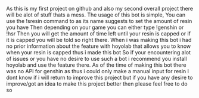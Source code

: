 As this is my first project on github and also my second overall project there will be alot of stuff thats a mess.
The usage of this bot is simple, You can use the !sresin command to as its name suggests to set the amount of resin you have
Then depending on your game you can either type !genshin or !hsr
Then you will get the amount of time left until your resin is capped or if it is capped you will be told so right there.
When i was making this bot i had no prior information about the feature with hoyolab that allows you to know when your resin is capped thus i made this bot
So if your encountering alot of issues or you have no desire to use such a bot i recommend you install hoyolab and use the feature there.
As of the time of making this bot there was no API for genshin as thus i could only make a manual input for resin
I dont know if i will return to improve this project but if you have any desire to improve/got an idea to make this project better then please feel free to do so
